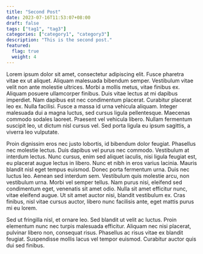 ```yaml
---
title: "Second Post"
date: 2023-07-16T11:53:07+08:00
draft: false
tags: ["tag1", "tag3"]
categories: ["category1", "category3"]
description: "This is the second post."
featured: 
  flag: true
  weight: 4
---
```

Lorem ipsum dolor sit amet, consectetur adipiscing elit. Fusce pharetra vitae ex ut aliquet. Aliquam malesuada bibendum semper. Vestibulum vitae velit non ante molestie ultrices. Morbi a mollis metus, vitae finibus ex. Aliquam posuere ullamcorper finibus. Duis vitae lectus at mi dapibus imperdiet. Nam dapibus est nec condimentum placerat. Curabitur placerat leo ex. Nulla facilisi. Fusce a massa id urna vehicula aliquam. Integer malesuada dui a magna luctus, sed cursus ligula pellentesque. Maecenas commodo sodales laoreet. Praesent vel vehicula libero. Nullam fermentum suscipit leo, ut dictum nisl cursus vel. Sed porta ligula eu ipsum sagittis, a viverra leo vulputate.

Proin dignissim eros nec justo lobortis, id bibendum dolor feugiat. Phasellus nec molestie lectus. Duis dapibus vel purus nec commodo. Vestibulum at interdum lectus. Nunc cursus, enim sed aliquet iaculis, nisi ligula feugiat est, eu placerat augue lectus in libero. Nunc et nibh in eros varius lacinia. Mauris blandit nisl eget tempus euismod. Donec porta fermentum urna. Duis nec luctus leo. Aenean sed interdum sem. Vestibulum quis molestie arcu, non vestibulum urna. Morbi vel semper tellus. Nam purus nisi, eleifend sed condimentum eget, venenatis sit amet odio. Nulla sit amet efficitur nunc, vitae eleifend augue. Ut sit amet auctor nisi, blandit vestibulum ex. Cras finibus, nisl vitae cursus auctor, libero nunc facilisis ante, eget mattis purus mi eu lorem.

Sed ut fringilla nisl, et ornare leo. Sed blandit ut velit ac luctus. Proin elementum nunc nec turpis malesuada efficitur. Aliquam nec nisi placerat, pulvinar libero non, consequat risus. Phasellus ac risus vitae ex blandit feugiat. Suspendisse mollis lacus vel tempor euismod. Curabitur auctor quis dui sed finibus.